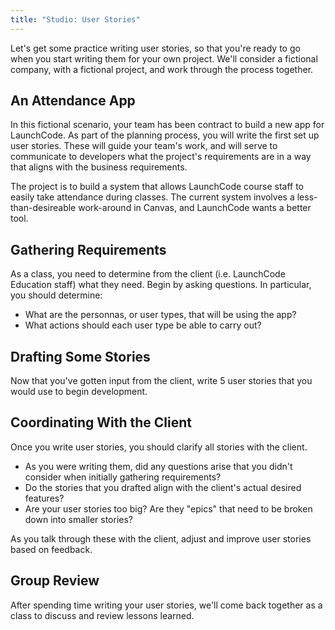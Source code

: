 ```yaml
---
title: "Studio: User Stories"
---
```


Let's get some practice writing user stories, so that you're ready to go when you start writing them for your own project. We'll consider a fictional company, with a fictional project, and work through the process together.

## An Attendance App

In this fictional scenario, your team has been contract to build a new app for LaunchCode. As part of the planning process, you will write the first set up user stories. These will guide your team's work, and will serve to communicate to developers what the project's requirements are in a way that aligns with the business requirements.

The project is to build a system that allows LaunchCode course staff to easily take attendance during classes. The current system involves a less-than-desireable work-around in Canvas, and LaunchCode wants a better tool.

## Gathering Requirements

As a class, you need to determine from the client (i.e. LaunchCode Education staff) what they need. Begin by asking questions. In particular, you should determine:

- What are the personnas, or user types, that will be using the app?
- What actions should each user type be able to carry out?

## Drafting Some Stories

Now that you've gotten input from the client, write 5 user stories that you would use to begin development.

## Coordinating With the Client

Once you write user stories, you should clarify all stories with the client. 

- As you were writing them, did any questions arise that you didn't consider when initially gathering requirements? 
- Do the stories that you drafted align with the client's actual desired features? 
- Are your user stories too big? Are they "epics" that need to be broken down into smaller stories?

As you talk through these with the client, adjust and improve user stories based on feedback.

## Group Review

After spending time writing your user stories, we'll come back together as a class to discuss and review lessons learned.